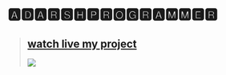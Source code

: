 # 🅰🅳🅰🆁🆂🅷🅿🆁🅾🅶🆁🅰🅼🅼🅴🆁
><h2><a href="https://adarshprogrammer.github.io/My-Projects/">watch live my project</a></h2>
><a src="https://www.facebook.com/adarshkumarx1/"><img src="https://user-images.githubusercontent.com/100017142/167455313-3c85634d-5e2d-45b1-b55e-3279194b8257.png"></img></a>
